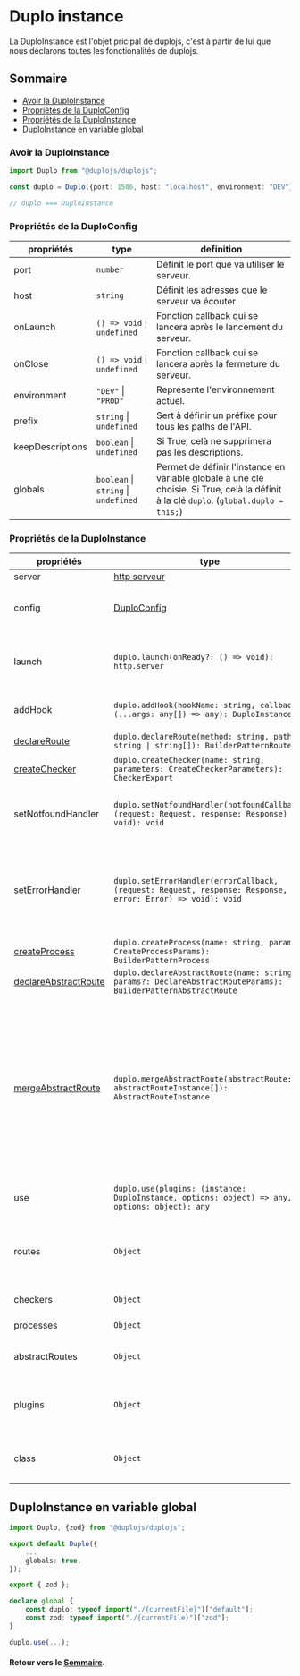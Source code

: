 # Duplo instance
La DuploInstance est l'objet pricipal de duplojs, c'est à partir de lui que nous déclarons toutes les fonctionalités de duplojs.

## Sommaire
- [Avoir la DuploInstance](#avoir-la-duploinstance)
- [Propriétés de la DuploConfig](#propriétés-de-la-duploconfig)
- [Propriétés de la DuploInstance](#propriétés-de-la-duploinstance)
- [DuploInstance en variable global](#duploinstance-en-variable-global)

### Avoir la DuploInstance
```ts
import Duplo from "@duplojs/duplojs";

const duplo = Duplo({port: 1506, host: "localhost", environment: "DEV"} /* DuploConfig */);

// duplo === DuploInstance
```

### Propriétés de la DuploConfig
propriétés|type|definition
---|---|---
port|`number`|Définit le port que va utiliser le serveur.
host|`string`|Définit les adresses que le serveur va écouter. 
onLaunch|`() => void` \| `undefined`|Fonction callback qui se lancera après le lancement du serveur.
onClose|`() => void` \| `undefined`|Fonction callback qui se lancera après la fermeture du serveur.
environment|`"DEV"` \| `"PROD"`|Représente l'environnement actuel.
prefix|`string` \| `undefined`|Sert à définir un préfixe pour tous les paths de l'API.
keepDescriptions|`boolean` \| `undefined`|Si True, celà ne supprimera pas les descriptions.
globals|`boolean` \| `string` \| `undefined`| Permet de définir l'instance en variable globale à une clé choisie. Si True, celà la définit à la clé `duplo`. (`global.duplo = this;`)

### Propriétés de la DuploInstance
propriétés|type|definition
---|---|---
server|[http serveur](https://nodejs.org/api/http.html#class-httpserver)|Objet [http serveur](https://nodejs.org/api/http.html#class-httpserver).
config|[DuploConfig](#propriétés-de-la-duploconfig)|Correspont à la [config](#propriétés-de-la-duploconfig) utilisée pour obtenir l'instance.
launch|`duplo.launch(onReady?: () => void): http.server`|Fonction qui sert à lancer le serveur. Le router sera build à l'appel de cette fonction. 
addHook|`duplo.addHook(hookName: string, callback: (...args: any[]) => any): DuploInstance`|Permet d'ajouter des [Hooks](./Hook.md) de manière globale.
[declareRoute](./Route.md#déclarer-une-route)|`duplo.declareRoute(method: string, path: string \| string[]): BuilderPatternRoute`|Permet de déclarer une [route](./Route.md).
[createChecker](./Checker.md#créer-un-checker)|`duplo.createChecker(name: string, parameters: CreateCheckerParameters): CheckerExport`|Permet de créer un [checker](./Checker.md).
setNotfoundHandler|`duplo.setNotfoundHandler(notfoundCallback: (request: Request, response: Response) => void): void`|Permet de définir la fonction qui sera applée en cas de route non trouvée.
setErrorHandler|`duplo.setErrorHandler(errorCallback, (request: Request, response: Response, error: Error) => void): void`|Permet de définir la fonction qui sera applée en cas d'erreur survenue pendant l'execution des opérations d'une route.
[createProcess](./Process.md#créer-un-process)|`duplo.createProcess(name: string, params?: CreateProcessParams): BuilderPatternProcess`|Permet de créer un [process](./Process.md).
[declareAbstractRoute](./AbstractRoute.md#déclarer-une-abstract-route)|`duplo.declareAbstractRoute(name: string, params?: DeclareAbstractRouteParams): BuilderPatternAbstractRoute`|Permet de créer une [abstractRoute](./AbstractRoute.md).
[mergeAbstractRoute](./AbstractRoute.md#merge-des-abstract-route)|`duplo.mergeAbstractRoute(abstractRoute: abstractRouteInstance[]): AbstractRouteInstance`|Permet de merge plusieurs [abstractRoute](./AbstractRoute.md). Cette function existe pour fusionner des abstractRoute venant de différents [plugins](./Plugins.md), donc de favoriser la création d'abstractRoute depuis d'autres abstractRoute quand vous le pouvez.
use|`duplo.use(plugins: (instance: DuploInstance, options: object) => any, options: object): any`|Permet d'implémenter un [plugin](./Plugins.md).
routes|`Object`|Objet contenant toutes les routes de l'application. Il sera vide jusqu'à l'appel du hook `beforeBuildRouter`.
checkers|`Object`|Objet contenant tous les checkers.
processes|`Object`|Objet contenant tous les process.
abstractRoutes|`Object`|Objet contenant toutes les abstractRoutes.
plugins|`Object`|Objet contenant toutes les informations des plugins implémentés.
class|`Object`|Objet regroupant l'ensemble des classes utilisées par l'instance.

## DuploInstance en variable global
```ts
import Duplo, {zod} from "@duplojs/duplojs";

export default Duplo({
    ...
    globals: true,
});

export { zod };

declare global {
    const duplo: typeof import("./{currentFile}")["default"];
	const zod: typeof import("./{currentFile}")["zod"];
}

duplo.use(...);
```

#### Retour vers le [Sommaire](#sommaire).